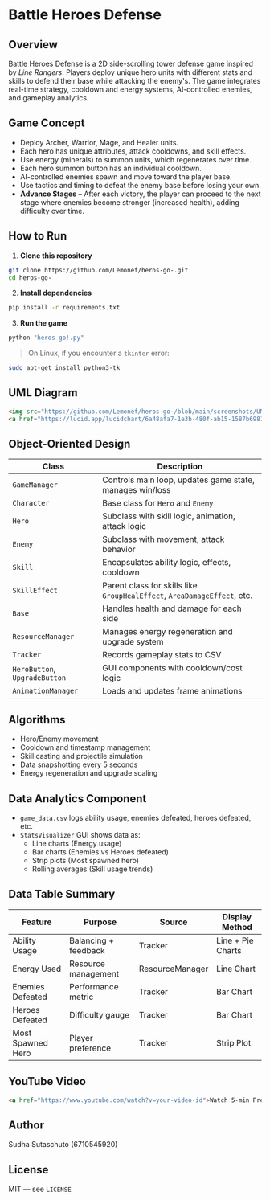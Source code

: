 # Battle Heroes Defense

## Overview
Battle Heroes Defense is a 2D side-scrolling tower defense game inspired by *Line Rangers*. Players deploy unique hero units with different stats and skills to defend their base while attacking the enemy's. The game integrates real-time strategy, cooldown and energy systems, AI-controlled enemies, and gameplay analytics.

## Game Concept
- Deploy Archer, Warrior, Mage, and Healer units.
- Each hero has unique attributes, attack cooldowns, and skill effects.
- Use energy (minerals) to summon units, which regenerates over time.
- Each hero summon button has an individual cooldown.
- AI-controlled enemies spawn and move toward the player base.
- Use tactics and timing to defeat the enemy base before losing your own.
- **Advance Stages** – After each victory, the player can proceed to the next stage where enemies become stronger (increased health), adding difficulty over time.

## How to Run
1. **Clone this repository**
```bash
git clone https://github.com/Lemonef/heros-go-.git
cd heros-go-
```

2. **Install dependencies**
```bash
pip install -r requirements.txt
```

3. **Run the game**
```bash
python "heros go!.py"
```

> On Linux, if you encounter a `tkinter` error:
```bash
sudo apt-get install python3-tk
```

## UML Diagram
```html
<img src="https://github.com/Lemonef/heros-go-/blob/main/screenshots/UML.png" alt="UML Diagram" />
<a href="https://lucid.app/lucidchart/6a48afa7-1e3b-480f-ab15-1587b6981417/edit?viewport_loc=-2857%2C-2489%2C7516%2C3896%2C0_0&invitationId=inv_f42b5e9f-a717-4fcb-be57-2f106346f147">UML diagram link</a>
```

## Object-Oriented Design
| Class | Description |
|-------|-------------|
| `GameManager` | Controls main loop, updates game state, manages win/loss |
| `Character` | Base class for `Hero` and `Enemy` |
| `Hero` | Subclass with skill logic, animation, attack logic |
| `Enemy` | Subclass with movement, attack behavior |
| `Skill` | Encapsulates ability logic, effects, cooldown |
| `SkillEffect` | Parent class for skills like `GroupHealEffect`, `AreaDamageEffect`, etc. |
| `Base` | Handles health and damage for each side |
| `ResourceManager` | Manages energy regeneration and upgrade system |
| `Tracker` | Records gameplay stats to CSV |
| `HeroButton`, `UpgradeButton` | GUI components with cooldown/cost logic |
| `AnimationManager` | Loads and updates frame animations |

## Algorithms
- Hero/Enemy movement
- Cooldown and timestamp management
- Skill casting and projectile simulation
- Data snapshotting every 5 seconds
- Energy regeneration and upgrade scaling

## Data Analytics Component
- `game_data.csv` logs ability usage, enemies defeated, heroes defeated, etc.
- `StatsVisualizer` GUI shows data as:
  - Line charts (Energy usage)
  - Bar charts (Enemies vs Heroes defeated)
  - Strip plots (Most spawned hero)
  - Rolling averages (Skill usage trends)

## Data Table Summary
| Feature | Purpose | Source | Display Method |
|---------|---------|--------|----------------|
| Ability Usage | Balancing + feedback | Tracker | Line + Pie Charts |
| Energy Used | Resource management | ResourceManager | Line Chart |
| Enemies Defeated | Performance metric | Tracker | Bar Chart |
| Heroes Defeated | Difficulty gauge | Tracker | Bar Chart |
| Most Spawned Hero | Player preference | Tracker | Strip Plot |

## YouTube Video
```html
<a href="https://www.youtube.com/watch?v=your-video-id">Watch 5-min Presentation</a>
```

## Author
Sudha Sutaschuto (6710545920)

## License
MIT — see `LICENSE`
